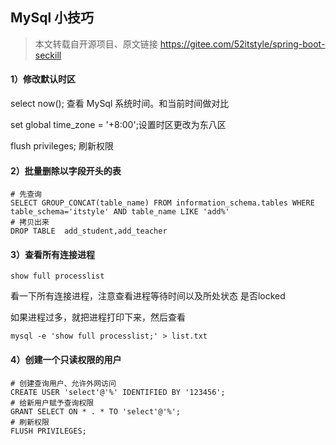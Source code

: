 ## MySql 小技巧
> 本文转载自开源项目、原文链接 https://gitee.com/52itstyle/spring-boot-seckill

#### 1）修改默认时区

select now(); 查看 MySql 系统时间。和当前时间做对比

set global time_zone = '+8:00';设置时区更改为东八区

flush privileges; 刷新权限

#### 2）批量删除以字段开头的表

```
# 先查询
SELECT GROUP_CONCAT(table_name) FROM information_schema.tables WHERE table_schema='itstyle' AND table_name LIKE 'add%'
# 拷贝出来
DROP TABLE  add_student,add_teacher
```

#### 3）查看所有连接进程

```
show full processlist 
```

看一下所有连接进程，注意查看进程等待时间以及所处状态 是否locked

如果进程过多，就把进程打印下来，然后查看

```
mysql -e 'show full processlist;' > list.txt
```

#### 4）创建一个只读权限的用户

```
# 创建查询用户、允许外网访问
CREATE USER 'select'@'%' IDENTIFIED BY '123456';
# 给新用户赋予查询权限
GRANT SELECT ON * . * TO 'select'@'%';
# 刷新权限
FLUSH PRIVILEGES;
```
